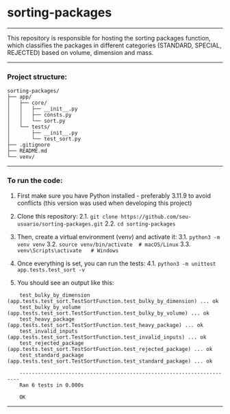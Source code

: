 # sorting-packages
---

This repository is responsible for hosting the sorting packages function, which classifies the packages in different categories (STANDARD, SPECIAL, REJECTED) based on volume, dimension and mass.

---
### Project structure:
```
sorting-packages/
├── app/
│   ├── core/
│   │   ├── __init__.py
│   │   ├── consts.py
│   │   └── sort.py
│   └── tests/
│       ├── __init__.py
│       └── test_sort.py
├── .gitignore
├── README.md
└── venv/
```
---
### To run the code:
1. First make sure you have Python installed - preferably 3.11.9 to avoid conflicts (this version was used when developing this project)
2. Clone this repository:
    2.1. ```git clone https://github.com/seu-usuario/sorting-packages.git```
    2.2. ```cd sorting-packages```
3. Then, create a virtual environment (venv) and activate it:
    3.1. ```python3 -m venv venv```
    3.2. ```source venv/bin/activate  # macOS/Linux```
    3.3. ```venv\Scripts\activate   # Windows```
4. Once everything is set, you can run the tests:
    4.1. ```python3 -m unittest app.tests.test_sort -v```

5. You should see an output like this:
```
    test_bulky_by_dimension (app.tests.test_sort.TestSortFunction.test_bulky_by_dimension) ... ok
    test_bulky_by_volume (app.tests.test_sort.TestSortFunction.test_bulky_by_volume) ... ok
    test_heavy_package (app.tests.test_sort.TestSortFunction.test_heavy_package) ... ok
    test_invalid_inputs (app.tests.test_sort.TestSortFunction.test_invalid_inputs) ... ok
    test_rejected_package (app.tests.test_sort.TestSortFunction.test_rejected_package) ... ok
    test_standard_package (app.tests.test_sort.TestSortFunction.test_standard_package) ... ok

    ----------------------------------------------------------------------
    Ran 6 tests in 0.000s

    OK
```
---